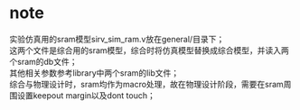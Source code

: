 # note
实验仿真用的sram模型sirv_sim_ram.v放在general/目录下；  
这两个文件是综合用的sram模型，综合时将仿真模型替换成综合模型，并读入两个sram的db文件；  
其他相关参数参考library中两个sram的lib文件；  
综合与物理设计时，sram均作为macro处理，故在物理设计阶段，需要在sram周围设置keepout margin以及dont touch；
